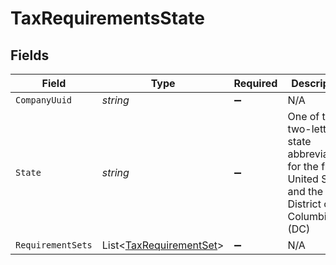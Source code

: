 # TaxRequirementsState


## Fields

| Field                                                                                                   | Type                                                                                                    | Required                                                                                                | Description                                                                                             |
| ------------------------------------------------------------------------------------------------------- | ------------------------------------------------------------------------------------------------------- | ------------------------------------------------------------------------------------------------------- | ------------------------------------------------------------------------------------------------------- |
| `CompanyUuid`                                                                                           | *string*                                                                                                | :heavy_minus_sign:                                                                                      | N/A                                                                                                     |
| `State`                                                                                                 | *string*                                                                                                | :heavy_minus_sign:                                                                                      | One of the two-letter state abbreviations for the fifty United States and the District of Columbia (DC) |
| `RequirementSets`                                                                                       | List<[TaxRequirementSet](../../Models/Components/TaxRequirementSet.md)>                                 | :heavy_minus_sign:                                                                                      | N/A                                                                                                     |